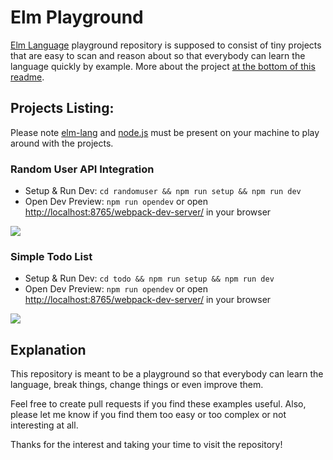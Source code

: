 # Elm Playground

[Elm Language](http://elm-lang.org/) playground repository is supposed to consist of tiny projects that are easy to scan and reason about so that everybody can learn the language quickly by example. More about the project [at the bottom of this readme](#explanation).

## Projects Listing:

Please note [elm-lang](http://elm-lang.org/) and [node.js](https://nodejs.org/en/) must be present on your machine to play around with the projects.

### Random User API Integration

* Setup & Run Dev: `cd randomuser && npm run setup && npm run dev`
* Open Dev Preview: `npm run opendev` or open [http://localhost:8765/webpack-dev-server/](http://localhost:8765/webpack-dev-server/) in your browser

![](http://g.recordit.co/94PCJSeeES.gif)

### Simple Todo List

* Setup & Run Dev: `cd todo && npm run setup && npm run dev`
* Open Dev Preview: `npm run opendev` or open [http://localhost:8765/webpack-dev-server/](http://localhost:8765/webpack-dev-server/) in your browser

![](http://g.recordit.co/fzYv2K9WMG.gif)

## Explanation

This repository is meant to be a playground so that everybody can learn the language, break things, change things or even improve them.

Feel free to create pull requests if you find these examples useful. Also, please let me know if you find them too easy or too complex or not interesting at all.

Thanks for the interest and taking your time to visit the repository!
